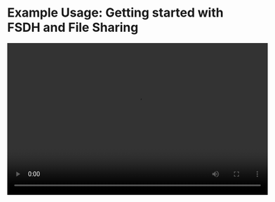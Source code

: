 # Example Usage: Getting started with FSDH and File Sharing

<video width="600" height="350" controls>
    <source src="/api/media/usecase1-101.mp4" type="video/mp4">
    Your browser does not support the video tag.
</video>